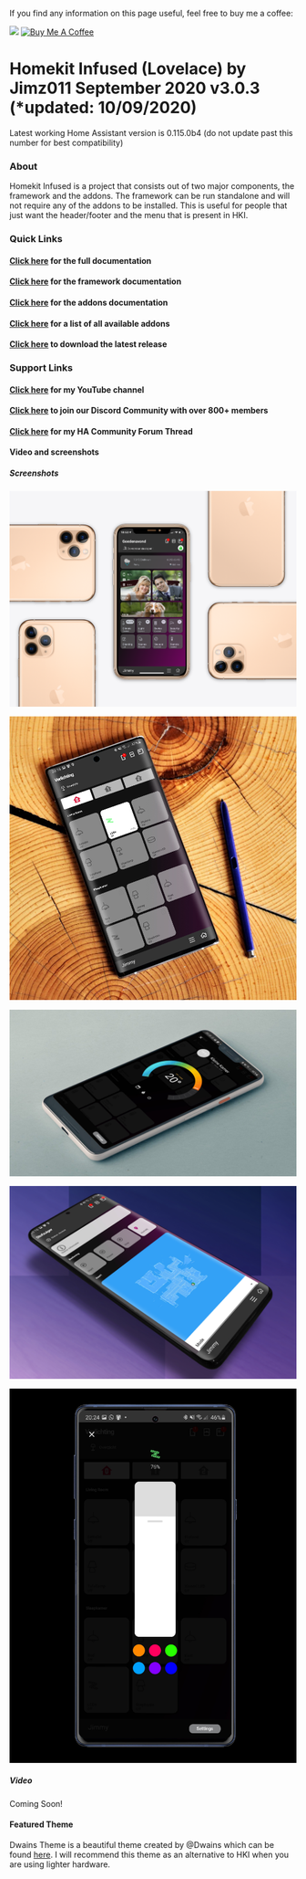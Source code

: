 If you find any information on this page useful, feel free to buy me a coffee: 

<a href="https://paypal.me/JimmySchings" target="_blank"><img src="https://github.com/jimz011/homeassistant/blob/master/docs/paypal-donate-button.png" ></a>
<a href="https://www.buymeacoffee.com/w8Jnf6Hit" target="_blank"><img src="https://www.buymeacoffee.com/assets/img/custom_images/orange_img.png" alt="Buy Me A Coffee" style="height: auto !important;width: auto !important;" ></a>
# Homekit Infused (Lovelace) by Jimz011 September 2020 v3.0.3 (*updated: 10/09/2020)
Latest working Home Assistant version is 0.115.0b4 (do not update past this number for best compatibility)

### About
Homekit Infused is a project that consists out of two major components, the framework and the addons. The framework can be run standalone and will not require any of the addons to be installed. This is useful for people that just want the header/footer and the menu that is present in HKI.

### Quick Links
#### [Click here](https://jimz011.github.io/homekit-infused/) for the full documentation
#### [Click here](https://jimz011.github.io/homekit-infused/framework.html) for the framework documentation
#### [Click here](https://jimz011.github.io/homekit-infused/addons.html) for the addons documentation
#### [Click here](https://jimz011.github.io/homekit-infused/addon_list.html) for a list of all available addons
#### [Click here](https://github.com/jimz011/homekit-infused/releases) to download the latest release

### Support Links
#### [Click here](https://www.youtube.com/jimz011) for my YouTube channel
#### [Click here](https://discord.gg/7yt64uX) to join our Discord Community with over 800+ members
#### [Click here](https://community.home-assistant.io/t/homekit-infused-hki-v0-13-3/117086/1) for my HA Community Forum Thread

#### Video and screenshots
##### Screenshots

![Homekit Infused](docs/images/HiShoot_20200402_013646.png)

![Homekit Infused](docs/images/HiShoot_20200422_201852.png)

![Homekit Infused](docs/images/HiShoot_20200422_202500.png)

![Homekit Infused](docs/images/HiShoot_20200422_202526.png)

![Homekit Infused](docs/images/HiShoot_20200422_202622.png)

##### Video
Coming Soon!

#### Featured Theme
Dwains Theme is a beautiful theme created by @Dwains which can be found [here](https://github.com/dwainscheeren/lovelace-dwains-theme). I will recommend this theme as an alternative to HKI when you are using lighter hardware.
